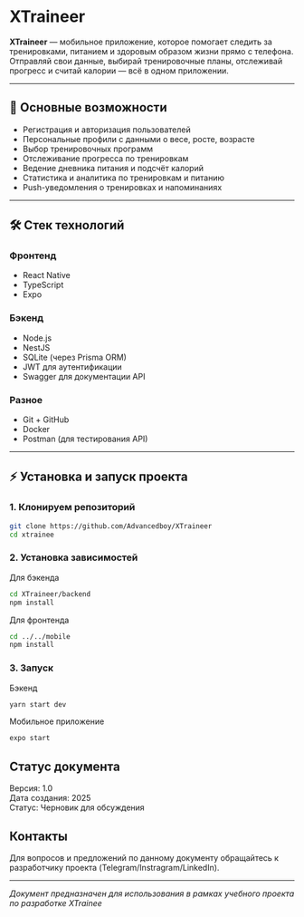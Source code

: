 # XTraineer

**XTraineer** — мобильное приложение, которое помогает следить за тренировками, питанием и здоровым образом жизни прямо с телефона.  
Отправляй свои данные, выбирай тренировочные планы, отслеживай прогресс и считай калории — всё в одном приложении.

---

## 🎯 Основные возможности

- Регистрация и авторизация пользователей
- Персональные профили с данными о весе, росте, возрасте
- Выбор тренировочных программ
- Отслеживание прогресса по тренировкам
- Ведение дневника питания и подсчёт калорий
- Статистика и аналитика по тренировкам и питанию
- Push-уведомления о тренировках и напоминаниях

---

## 🛠 Стек технологий

### Фронтенд

- React Native
- TypeScript
- Expo

### Бэкенд

- Node.js
- NestJS
- SQLite (через Prisma ORM)
- JWT для аутентификации
- Swagger для документации API

### Разное

- Git + GitHub
- Docker
- Postman (для тестирования API)

---

## ⚡ Установка и запуск проекта

### 1. Клонируем репозиторий

```bash
git clone https://github.com/Advancedboy/XTraineer
cd xtrainee
```

### 2. Установка зависимостей

Для бэкенда

```bash
cd XTraineer/backend
npm install
```

Для фронтенда

```bash
cd ../../mobile
npm install
```

### 3. Запуск

Бэкенд

```bash
yarn start dev
```

Мобильное приложение

```bash
expo start
```
## Статус документа

Версия: 1.0  
Дата создания: 2025  
Статус: Черновик для обсуждения

## Контакты

Для вопросов и предложений по данному документу обращайтесь к разработчику проекта (Telegram/Instragram/LinkedIn).

---
*Документ предназначен для использования в рамках учебного проекта по разработке XTrainee* 
